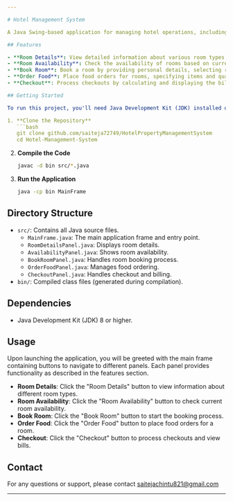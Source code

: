 ```yaml
---

# Hotel Management System

A Java Swing-based application for managing hotel operations, including room bookings, food ordering, and checking room availability. This system provides an interactive interface for hotel staff and guests to manage their reservations and services efficiently.

## Features

- **Room Details**: View detailed information about various room types, including amenities and charges.
- **Room Availability**: Check the availability of rooms based on current bookings.
- **Book Room**: Book a room by providing personal details, selecting room types, and specifying room numbers. Includes functionality for double rooms with additional guest information.
- **Order Food**: Place food orders for rooms, specifying items and quantities. Calculates total cost of orders.
- **Checkout**: Process checkouts by calculating and displaying the bill based on room charges and food orders. Updates room availability upon checkout.

## Getting Started

To run this project, you'll need Java Development Kit (JDK) installed on your machine. Follow these steps to get the application up and running:

1. **Clone the Repository**
   ```bash
   git clone github.com/saiteja72749/HotelPropertyManagementSystem
   cd Hotel-Management-System
   ```

2. **Compile the Code**
   ```bash
   javac -d bin src/*.java
   ```

3. **Run the Application**
   ```bash
   java -cp bin MainFrame
   ```

## Directory Structure

- `src/`: Contains all Java source files.
  - `MainFrame.java`: The main application frame and entry point.
  - `RoomDetailsPanel.java`: Displays room details.
  - `AvailabilityPanel.java`: Shows room availability.
  - `BookRoomPanel.java`: Handles room booking process.
  - `OrderFoodPanel.java`: Manages food ordering.
  - `CheckoutPanel.java`: Handles checkout and billing.
- `bin/`: Compiled class files (generated during compilation).

## Dependencies

- Java Development Kit (JDK) 8 or higher.

## Usage

Upon launching the application, you will be greeted with the main frame containing buttons to navigate to different panels. Each panel provides functionality as described in the features section.

- **Room Details**: Click the "Room Details" button to view information about different room types.
- **Room Availability**: Click the "Room Availability" button to check current room availability.
- **Book Room**: Click the "Book Room" button to start the booking process.
- **Order Food**: Click the "Order Food" button to place food orders for a room.
- **Checkout**: Click the "Checkout" button to process checkouts and view bills.

## Contact

For any questions or support, please contact saitejachintu821@gmail.com

---
```

